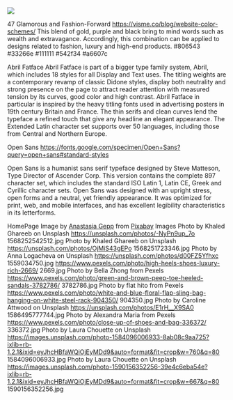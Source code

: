 <img src="https://codeinstitute.s3.amazonaws.com/fullstack/ci_logo_small.png" style="margin: 0;">

47 Glamorous and Fashion-Forward
https://visme.co/blog/website-color-schemes/
This blend of gold, purple and black bring to mind words such as wealth and extravagance. Accordingly, this combination can be applied to designs related to fashion, luxury and high-end products.
#806543
#33266e
#111111
#542f34
#a6607c

Abril Fatface
Abril Fatface is part of a bigger type family system, Abril, which includes 18 styles for all Display and Text uses. The titling weights are a contemporary revamp of classic Didone styles, display both neutrality and strong presence on the page to attract reader attention with measured tension by its curves, good color and high contrast.
Abril Fatface in particular is inspired by the heavy titling fonts used in advertising posters in 19th century Britain and France. The thin serifs and clean curves lend the typeface a refined touch that give any headline an elegant appearance. The Extended Latin character set supports over 50 languages, including those from Central and Northern Europe.

Open Sans
https://fonts.google.com/specimen/Open+Sans?query=open+sans#standard-styles

Open Sans is a humanist sans serif typeface designed by Steve Matteson, Type Director of Ascender Corp. This version contains the complete 897 character set, which includes the standard ISO Latin 1, Latin CE, Greek and Cyrillic character sets. Open Sans was designed with an upright stress, open forms and a neutral, yet friendly appearance. It was optimized for print, web, and mobile interfaces, and has excellent legibility characteristics in its letterforms.
	
HomePage Image by <a href="https://pixabay.com/users/nastya_gepp-3773230/?utm_source=link-attribution&amp;utm_medium=referral&amp;utm_campaign=image&amp;utm_content=3075752">Anastasia Gepp</a> from <a href="https://pixabay.com/?utm_source=link-attribution&amp;utm_medium=referral&amp;utm_campaign=image&amp;utm_content=3075752">Pixabay</a>
Images
Photo by Khaled Ghareeb on Unsplash https://unsplash.com/photos/-NyPn9up_7o 1568252542512.jpg
Photo by Khaled Ghareeb on Unsplash https://unsplash.com/photos/OjMiS43gEPo 1568251723346.jpg
Photo by Anna Logacheva on Unsplash https://unsplash.com/photos/d00FZ5Yfhxc 1559034750.jpg
https://www.pexels.com/photo/high-heels-shoes-luxury-rich-2669/ 2669.jpg
Photo by Bella Zhong from Pexels https://www.pexels.com/photo/green-and-brown-peep-toe-heeled-sandals-3782786/ 3782786.jpg
Photo by flat hito from Pexels https://www.pexels.com/photo/white-and-blue-floral-flap-sling-bag-hanging-on-white-steel-rack-904350/ 904350.jpg
Photo by Caroline Attwood on Unsplash https://unsplash.com/photos/E1rH__X9SA0 1586495777744.jpg
Photo by Alexandra Maria from Pexels https://www.pexels.com/photo/close-up-of-shoes-and-bag-336372/ 336372.jpg
Photo by Laura Chouette on Unsplash https://images.unsplash.com/photo-1584096006933-8ab08c9aa725?ixlib=rb-1.2.1&ixid=eyJhcHBfaWQiOjEyMDd9&auto=format&fit=crop&w=760&q=80
1584096006933.jpg
Photo by Laura Chouette on Unsplash https://images.unsplash.com/photo-1590156352256-39e4c6eba54e?ixlib=rb-1.2.1&ixid=eyJhcHBfaWQiOjEyMDd9&auto=format&fit=crop&w=667&q=80 1590156352256.jpg


